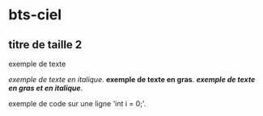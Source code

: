 # bts-ciel

## titre de taille 2

exemple de texte

*exemple de texte en italique*. **exemple de texte en gras**. ***exemple de texte en gras et en italique***.

exemple de code sur une ligne 'int i = 0;'.
